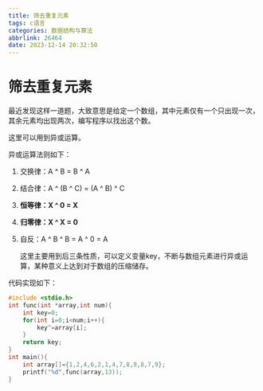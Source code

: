 ```yaml
---
title: 筛去重复元素
tags: c语言
categories: 数据结构与算法
abbrlink: 26464
date: 2023-12-14 20:32:50
---
```


# 筛去重复元素

最近发现这样一道题，大致意思是给定一个数组，其中元素仅有一个只出现一次，其余元素均出现两次，编写程序以找出这个数。

这里可以用到异或运算。

<!--more-->

异或运算法则如下：

1. 交换律：A ^ B = B ^ A

2. 结合律：A ^ (B ^ C) = (A ^ B) ^ C

3. **恒等律：X ^ 0 = X**

4. **归零律：X ^ X = 0**

5. 自反：A ^ B ^ B = A ^ 0 = A

   这里主要用到后三条性质，可以定义变量key，不断与数组元素进行异或运算，某种意义上达到对于数组的压缩储存。



代码实现如下：



```c
#include <stdio.h>
int func(int *array,int num){
    int key=0;
    for(int i=0;i<num;i++){
        key^=array[i];
    }
    return key;
}
int main(){
    int array[]={1,2,4,6,2,1,4,7,8,9,8,7,9};
    printf("%d",func(array,13));
}
```

